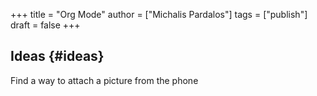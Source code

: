 +++
title = "Org Mode"
author = ["Michalis Pardalos"]
tags = ["publish"]
draft = false
+++

## Ideas {#ideas}

Find a way to attach a picture from the phone
